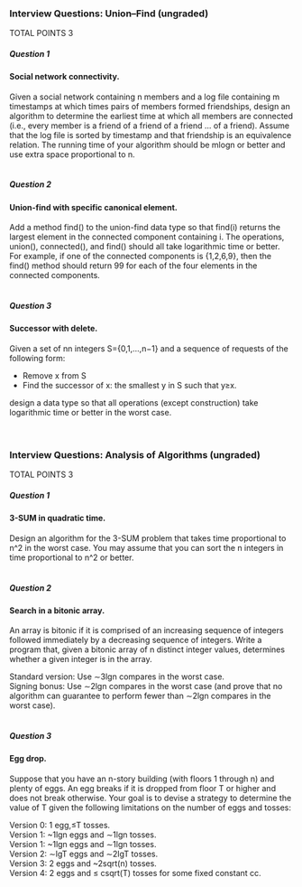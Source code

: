 ### Interview Questions: Union–Find (ungraded)
TOTAL POINTS 3
##### Question 1
#### Social network connectivity. <br />
Given a social network containing n members and a log file containing m timestamps at which times pairs of members formed friendships,
design an algorithm to determine the earliest time at which all members are connected (i.e., every member is a friend of a friend of a friend ... of a friend). 
Assume that the log file is sorted by timestamp and that friendship is an equivalence relation. The running time of your algorithm should be mlogn or better and 
use extra space proportional to n. <br /><br />

##### Question 2
#### Union-find with specific canonical element. <br />
Add a method find() to the union-find data type so that find(i) returns the largest element in the connected component
containing i. The operations, union(), connected(), and find() should all take logarithmic time or better. <br />
For example, if one of the connected components is {1,2,6,9}, then the find() method should return 99 for each of the four elements in the connected components. <br /><br />

##### Question 3
#### Successor with delete. <br />
Given a set of nn integers S={0,1,...,n−1} and a sequence of requests of the following form: <br />
   * Remove x from S  <br />
   * Find the successor of x: the smallest y in S such that y≥x.  <br />
   
design a data type so that all operations (except construction) take logarithmic time or better in the worst case. <br /><br /><br />


### Interview Questions: Analysis of Algorithms (ungraded)
TOTAL POINTS 3
##### Question 1
#### 3-SUM in quadratic time. <br />
Design an algorithm for the 3-SUM problem that takes time proportional to n^2 in the worst case. You may assume that you can sort the n integers in time 
proportional to n^2 or better. <br /><br />

##### Question 2
#### Search in a bitonic array. <br />
An array is bitonic if it is comprised of an increasing sequence of integers followed immediately by a decreasing sequence of integers. Write a program that, given a bitonic array of n distinct integer values, determines whether a given integer is in the array. <br />

Standard version:  Use ∼3lgn compares in the worst case. <br />
Signing bonus:  Use ∼2lgn compares in the worst case (and prove that no algorithm can guarantee to perform fewer than ∼2lgn compares in the worst case). <br /><br />

##### Question 3
#### Egg drop. <br />
Suppose that you have an n-story building (with floors 1 through n) and plenty of eggs. An egg breaks if it is dropped from floor T or higher and does not break otherwise. Your goal is to devise a strategy to determine the value of T given the following limitations on the number of eggs and tosses: <br />

Version 0:  1 egg,≤T tosses. <br />
Version 1:  ~1lgn eggs and ∼1lgn tosses. <br />
Version 1:  ~1lgn eggs and ∼1lgn tosses. <br />
Version 2:  ∼lgT eggs and ∼2lgT tosses. <br />
Version 3:  2 eggs and ~2sqrt(n) tosses. <br />
Version 4:  2 eggs and ≤ csqrt(T) tosses for some fixed constant cc.
